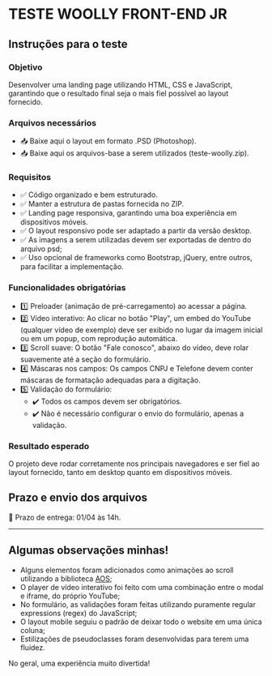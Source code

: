# TESTE WOOLLY FRONT-END JR
## Instruções para o teste
### Objetivo
Desenvolver uma landing page utilizando HTML, CSS e JavaScript, garantindo que o resultado final seja o mais fiel possível ao layout fornecido.

### Arquivos necessários
- 📥 Baixe aqui o layout em formato .PSD (Photoshop).
- 📥 Baixe aqui os arquivos-base a serem utilizados (teste-woolly.zip).
  
### Requisitos
- ✅ Código organizado e bem estruturado.
- ✅ Manter a estrutura de pastas fornecida no ZIP.
- ✅ Landing page responsiva, garantindo uma boa experiência em dispositivos móveis.
- ✅ O layout responsivo pode ser adaptado a partir da versão desktop.
- ✅ As imagens a serem utilizadas devem ser exportadas de dentro do arquivo psd;
- ✅ Uso opcional de frameworks como Bootstrap, jQuery, entre outros, para facilitar a implementação.

### Funcionalidades obrigatórias
- 1️⃣ Preloader (animação de pré-carregamento) ao acessar a página.
- 2️⃣ Vídeo interativo: Ao clicar no botão "Play", um embed do YouTube (qualquer vídeo de exemplo) deve ser exibido no lugar da imagem inicial ou em um popup, com reprodução automática.
- 3️⃣ Scroll suave: O botão "Fale conosco", abaixo do vídeo, deve rolar suavemente até a seção do formulário.
- 4️⃣ Máscaras nos campos: Os campos CNPJ e Telefone devem conter máscaras de formatação adequadas para a digitação.
- 5️⃣ Validação do formulário:
   - ✔️ Todos os campos devem ser obrigatórios.
   - ✔️ Não é necessário configurar o envio do formulário, apenas a validação.
### Resultado esperado
O projeto deve rodar corretamente nos principais navegadores e ser fiel ao layout fornecido, tanto em desktop quanto em dispositivos móveis.

## Prazo e envio dos arquivos
📅 Prazo de entrega: 01/04 às 14h.

---
## Algumas observações minhas!
- Alguns elementos foram adicionados como animações ao scroll utilizando a biblioteca [AOS](https://michalsnik.github.io/aos/);
- O player de vídeo interativo foi feito com uma combinação entre o modal e iframe, do próprio YouTube;
- No formulário, as validações foram feitas utilizando puramente regular expressions (regex) do JavaScript;
- O layout mobile seguiu o padrão de deixar todo o website em uma única coluna;
- Estilizações de pseudoclasses foram desenvolvidas para terem uma fluidez.

No geral, uma experiência muito divertida!
